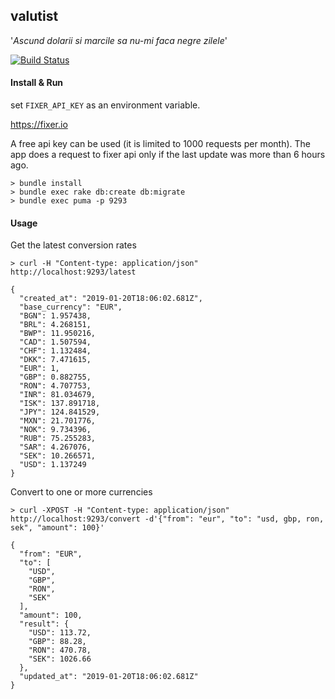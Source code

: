 ## valutist

'_Ascund dolarii si marcile sa nu-mi faca negre zilele_'

[![Build Status](https://travis-ci.com/skamsie/valutist.svg?branch=master)](https://travis-ci.com/skamsie/valutist/branches)

#### Install & Run

set `FIXER_API_KEY` as an environment variable.

https://fixer.io

A free api key can be used (it is limited to 1000 requests per month). The app does a request to fixer api only if the last update was more than 6 hours ago. 
```
> bundle install
> bundle exec rake db:create db:migrate
> bundle exec puma -p 9293
```

#### Usage

Get the latest conversion rates

```
> curl -H "Content-type: application/json" http://localhost:9293/latest

{
  "created_at": "2019-01-20T18:06:02.681Z",
  "base_currency": "EUR",
  "BGN": 1.957438,
  "BRL": 4.268151,
  "BWP": 11.950216,
  "CAD": 1.507594,
  "CHF": 1.132484,
  "DKK": 7.471615,
  "EUR": 1,
  "GBP": 0.882755,
  "RON": 4.707753,
  "INR": 81.034679,
  "ISK": 137.891718,
  "JPY": 124.841529,
  "MXN": 21.701776,
  "NOK": 9.734396,
  "RUB": 75.255283,
  "SAR": 4.267076,
  "SEK": 10.266571,
  "USD": 1.137249
}
```

Convert to one or more currencies

```
> curl -XPOST -H "Content-type: application/json" http://localhost:9293/convert -d'{"from": "eur", "to": "usd, gbp, ron, sek", "amount": 100}'

{
  "from": "EUR",
  "to": [
    "USD",
    "GBP",
    "RON",
    "SEK"
  ],
  "amount": 100,
  "result": {
    "USD": 113.72,
    "GBP": 88.28,
    "RON": 470.78,
    "SEK": 1026.66
  },
  "updated_at": "2019-01-20T18:06:02.681Z"
}
```
